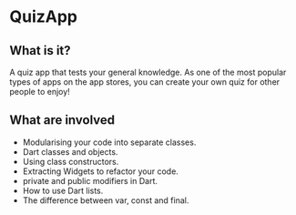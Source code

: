 
# QuizApp

## What is it?
A quiz app that tests your general knowledge. As one of the most popular types of apps on the app stores, you can create your own quiz for other people to enjoy!

## What are involved

- Modularising your code into separate classes.
- Dart classes and objects.
- Using class constructors.
- Extracting Widgets to refactor your code.
- private and public modifiers in Dart.
- How to use Dart lists.
- The difference between var, const and final.

